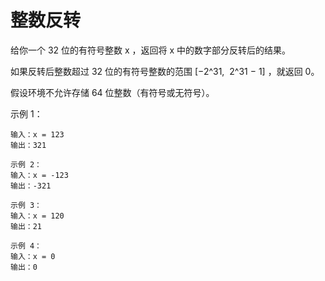 # 整数反转
给你一个 32 位的有符号整数 x ，返回将 x 中的数字部分反转后的结果。

如果反转后整数超过 32 位的有符号整数的范围 [−2^31,  2^31 − 1] ，就返回 0。

假设环境不允许存储 64 位整数（有符号或无符号）。

示例 1：
```
输入：x = 123
输出：321
```

```
示例 2：
输入：x = -123
输出：-321
```

```
示例 3：
输入：x = 120
输出：21
```

```
示例 4：
输入：x = 0
输出：0
```